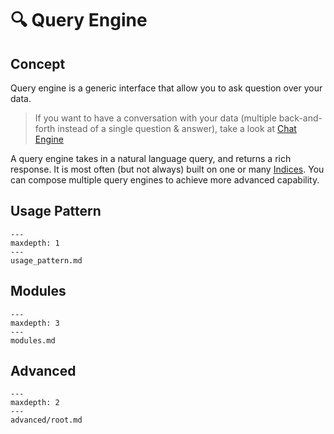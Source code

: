 # 🔍 Query Engine

## Concept
Query engine is a generic interface that allow you to ask question over your data.
> If you want to have a conversation with your data (multiple back-and-forth instead of a single question & answer), take a look at [Chat Engine](/how_to/chat_engine/root.md)  

A query engine takes in a natural language query, and returns a rich response.
It is most often (but not always) built on one or many [Indices](/how_to/index/root.md).
You can compose multiple query engines to achieve more advanced capability.


## Usage Pattern
```{toctree}
---
maxdepth: 1
---
usage_pattern.md
```


## Modules
```{toctree}
---
maxdepth: 3
---
modules.md
```

## Advanced
```{toctree}
---
maxdepth: 2
---
advanced/root.md
```